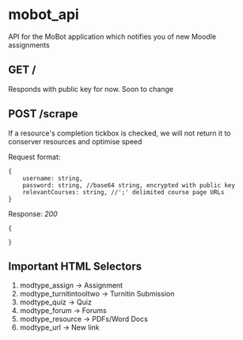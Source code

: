 # mobot_api

API for the MoBot application which notifies you of new Moodle assignments

## GET /

Responds with public key for now. Soon to change

## POST /scrape

If a resource's completion tickbox is checked, we will not return it to conserver resources and optimise speed

Request format:

```
{
    username: string,
    password: string, //base64 string, encrypted with public key
    relevantCourses: string, //';' delimited course page URLs
}
```

Response:
_200_

```
{

}
```

## Important HTML Selectors

1. modtype_assign -> Assignment
2. modtype_turnitintooltwo -> Turnitin Submission
3. modtype_quiz -> Quiz
4. modtype_forum -> Forums
5. modtype_resource -> PDFs/Word Docs
6. modtype_url -> New link
